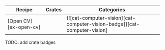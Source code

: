 | Recipe | Crates | Categories |
|---|---|---|
| [Open CV][ex-open-cv] | | [![cat-computer-vision][cat-computer-vision-badge]][cat-computer-vision] |

<div class="hidden">
TODO: add crate badges
</div>
